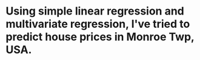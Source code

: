 # Using simple linear regression and multivariate regression, I've tried to predict house prices in Monroe Twp, USA.
